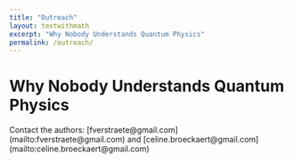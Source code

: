 ```yaml
---
title: "Outreach"
layout: textwithmath
excerpt: "Why Nobody Understands Quantum Physics"
permalink: /outreach/
---
```

<h1> Why Nobody Understands Quantum Physics </h1>


<p>Contact the authors: [fverstraete@gmail.com](mailto:fverstraete@gmail.com) and [celine.broeckaert@gmail.com](mailto:celine.broeckaert@gmail.com) </p>
